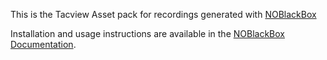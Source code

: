 This is the Tacview Asset pack for recordings generated with [NOBlackBox](https://github.com/KopterBuzz/NOBlackBox)

Installation and usage instructions are available in the [NOBlackBox Documentation](https://github.com/KopterBuzz/NOBlackBox/blob/main/INSTALL.md#the-tacview-assets).
